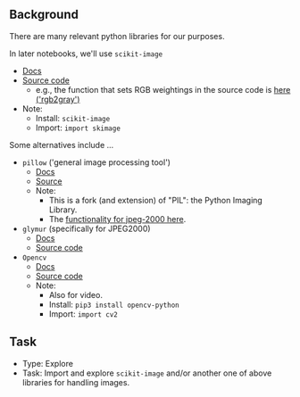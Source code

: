 ## Background

There are many relevant python libraries for our purposes.

In later notebooks, we'll use `scikit-image`
- [Docs](https://scikit-image.org/)
- [Source code](https://github.com/scikit-image/scikit-image)
  - e.g., the function that sets RGB weightings in the source code is [here ('rgb2gray')](https://github.com/scikit-image/scikit-image/blob/v0.22.0/skimage/color/colorconv.py#L912-L955)
- Note:
  - Install: `scikit-image`
  - Import: `import skimage`

Some alternatives include ...
- `pillow` ('general image processing tool')
  - [Docs](https://pillow.readthedocs.io/en/)
  - [Source](https://github.com/python-pillow/Pillow/)
  - Note:
    - This is a fork (and extension) of "PIL": the Python Imaging Library.
    - The [functionality for jpeg-2000 here](https://pillow.readthedocs.io/en/stable/handbook/image-file-formats.html#jpeg-2000).
- `glymur` (specifically for JPEG2000)
  - [Docs](https://glymur.readthedocs.io/en/latest/how_do_i.html)
  - [Source code](https://github.com/quintusdias/glymur)
- `Opencv` 
  - [Docs](https://docs.opencv.org/4.x/index.html)
  - [Source code](https://github.com/opencv/opencv)
  - Note:
    - Also for video.
    - Install: `pip3 install opencv-python`
    - Import: `import cv2` 


 ## Task

- Type: Explore
- Task: Import and explore `scikit-image` and/or another one of above libraries for handling images.
